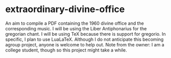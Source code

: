 # extraordinary-divine-office
An aim to compile a PDF containing the 1960 divine office and the corresponding music. I will be using the Liber Antiphonarius for the gregorian chant. I will be using TeX because there is support for gregorio. In specific, I plan to use LuaLaTeX.
Although I do not anticipate this becoming agroup project, anyone is welcome to help out. 
Note from the owner: I am a college student, though so this project might take a while.
